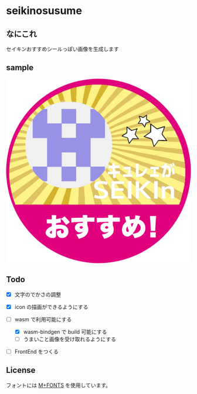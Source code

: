 # seikinosusume

## なにこれ
セイキンおすすめシールっぽい画像を生成します

## sample
![sample](./src/wasm/result.png)

## Todo

- [x] 文字のでかさの調整

- [x] icon の描画ができるようにする

- [ ] wasm で利用可能にする
  - [x] wasm-bindgen で build 可能にする
  - [ ] うまいこと画像を受け取れるようにする

- [ ] FrontEnd をつくる

## License
フォントには [M+FONTS](https://mplusfonts.github.io) を使用しています。

